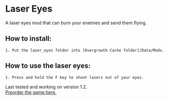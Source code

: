 # Laser Eyes
A laser eyes mod that can burn your enemies and send them flying.  

## How to install:  
	1. Put the laser_eyes folder into [Overgrowth Cache folder]/Data/Mods.  
## How to use the laser eyes:  
	1. Press and hold the F key to shoot lasers out of your eyes.  

Last tested and working on version 1.2.  
[Preorder the game here.](http://www.wolfire.com/overgrowth)
